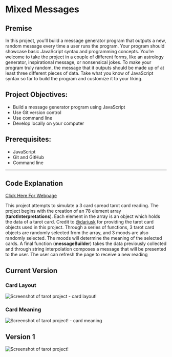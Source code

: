# Mixed Messages

## Premise
In this project, you’ll build a message generator program that outputs a new, random message every time a user runs the program. Your program should showcase basic JavaScript syntax and programming concepts. You’re welcome to take the project in a couple of different forms, like an astrology generator, inspirational message, or nonsensical jokes. To make your program truly random, the message that it outputs should be made up of at least three different pieces of data. Take what you know of JavaScript syntax so far to build the program and customize it to your liking.

## Project Objectives:
- Build a message generator program using JavaScript
- Use Git version control
- Use command line
- Develop locally on your computer

## Prerequisites:
- JavaScript
- Git and GitHub
- Command line

---

## Code Explanation

[Click Here For Webpage](https://osita-igwe.github.io/16.Project-mixedMessages/)

This project attempts to simulate a 3 card spread tarot card reading. The project begins with the creation of an 78 element array (<b>tarotInterpretations</b>). Each element in the array is an object which holds the data of a tarot card. Credit to [@dariusk](https://github.com/dariusk/corpora/blob/master/data/divination/tarot_interpretations.json) for providing the tarot card objects used in this project. Through a series of functions, 3 tarot card objects are randomly selected from the array, and 3 moods are also randomly selected. The moods will determine the meaning of the selected cards. A final function (<b>messageBuilder</b>) takes the data previously collected and through string interpolation composes a message that will be presented to the user. The user can refresh the page to receive a new reading

## Current Version

### Card Layout

![Screenshot of tarot project - card layout!](https://github.com/osita-igwe/16.Project-mixedMessages/blob/main/media/images/card-layout.png)

### Card Meaning
![Screenshot of tarot project! - card meaning](https://github.com/osita-igwe/16.Project-mixedMessages/blob/main/media/images/card-meaning.png)


## Version 1
![Screenshot of tarot project!](https://github.com/osita-igwe/16.Project-mixedMessages/blob/main/media/images/v1-presentation.png) <br>
